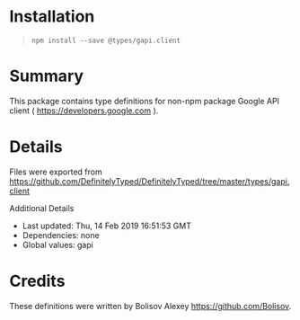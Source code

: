 # Installation
> `npm install --save @types/gapi.client`

# Summary
This package contains type definitions for non-npm package Google API client ( https://developers.google.com ).

# Details
Files were exported from https://github.com/DefinitelyTyped/DefinitelyTyped/tree/master/types/gapi.client

Additional Details
 * Last updated: Thu, 14 Feb 2019 16:51:53 GMT
 * Dependencies: none
 * Global values: gapi

# Credits
These definitions were written by Bolisov Alexey <https://github.com/Bolisov>.
